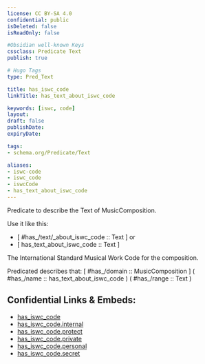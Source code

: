 ```yaml
---
license: CC BY-SA 4.0
confidential: public
isDeleted: false
isReadOnly: false

#Obsidian well-known Keys
cssclass: Predicate Text
publish: true

# Hugo Tags
type: Pred_Text

title: has_iswc_code
linkTitle: has_text_about_iswc_code

keywords: [iswc, code]
layout: 
draft: false
publishDate:
expiryDate: 

tags:
- schema.org/Predicate/Text

aliases:
- iswc-code
- iswc_code
- iswcCode
- has_text_about_iswc_code
---
```


Predicate to describe the Text of MusicComposition.

Use it like this: 
- [ #has_/text/_about_iswc_code :: Text ] or 
- [ has_text_about_iswc_code :: Text ] 

The International Standard Musical Work Code for the composition.

Predicated describes that: 
[ #has_/domain  :: MusicComposition ]
( #has_/name :: has_text_about_iswc_code )
( #has_/range :: Text )



## Confidential Links & Embeds: 
- [has_iswc_code](../../../../_public/schema.org/Predicate/Texts/has_iswc_code.md) 
- [has_iswc_code.internal](../../../../_internal/schema.org/Predicate/Texts/has_iswc_code.internal.md) 
- [has_iswc_code.protect](../../../../_protect/schema.org/Predicate/Texts/has_iswc_code.protect.md) 
- [has_iswc_code.private](../../../../_private/schema.org/Predicate/Texts/has_iswc_code.private.md) 
- [has_iswc_code.personal](../../../../_personal/schema.org/Predicate/Texts/has_iswc_code.personal.md) 
- [has_iswc_code.secret](../../../../_secret/schema.org/Predicate/Texts/has_iswc_code.secret.md) 
